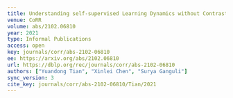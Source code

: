 ```yaml
---
title: Understanding self-supervised Learning Dynamics without Contrastive Pairs.
venue: CoRR
volume: abs/2102.06810
year: 2021
type: Informal Publications
access: open
key: journals/corr/abs-2102-06810
ee: https://arxiv.org/abs/2102.06810
url: https://dblp.org/rec/journals/corr/abs-2102-06810
authors: ["Yuandong Tian", "Xinlei Chen", "Surya Ganguli"]
sync_version: 3
cite_key: journals/corr/abs-2102-06810/Tian/2021
---
```

